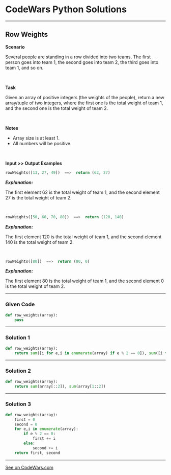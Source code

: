 # CodeWars Python Solutions

---

## Row Weights

**Scenario**

Several people are standing in a row divided into two teams.
The first person goes into team 1, the second goes into team 2, the third goes into team 1, and so on.

<br>

**Task**

Given an array of positive integers (the weights of the people), return a new array/tuple of two integers, where the first one is the total weight of team 1, and the second one is the total weight of team 2.

<br>

**Notes**

* Array size is at least 1.
* All numbers will be positive.

<br>

**Input >> Output Examples**

```python
rowWeights([13, 27, 49])  ==>  return (62, 27)
```

***Explanation:***

The first element 62 is the total weight of team 1, and the second element 27 is the total weight of team 2.

<br>

```python
rowWeights([50, 60, 70, 80])  ==>  return (120, 140)
```

***Explanation:***

The first element 120 is the total weight of team 1, and the second element 140 is the total weight of team 2.


<br>

```python
rowWeights([80])  ==>  return (80, 0)
```

***Explanation:***

The first element 80 is the total weight of team 1, and the second element 0 is the total weight of team 2.

---

### Given Code


```python
def row_weights(array):
    pass
```

---

### Solution 1


```python
def row_weights(array):
    return sum([i for e,i in enumerate(array) if e % 2 == 0]), sum([i for e,i in enumerate(array) if e % 2 != 0])
```


---

### Solution 2


```python
def row_weights(array):
    return sum(array[::2]), sum(array[1::2])
```


---

### Solution 3


```python
def row_weights(array):
    first = 0
    second = 0
    for e,i in enumerate(array):
        if e % 2 == 0:
            first += i
        else:
            second += i
    return first, second
```


---


[See on CodeWars.com](https://www.codewars.com/kata/5abd66a5ccfd1130b30000a9/)
